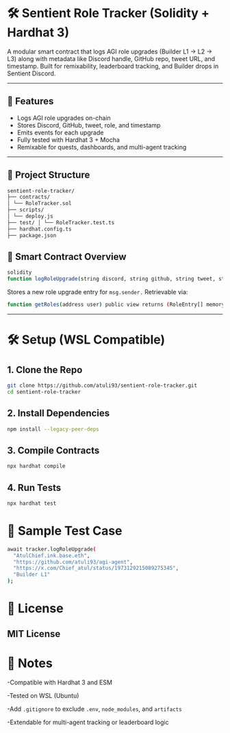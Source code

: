 # 🛠 Sentient Role Tracker (Solidity + Hardhat 3)

A modular smart contract that logs AGI role upgrades (Builder L1 → L2 → L3) along with metadata like Discord handle, GitHub repo, tweet URL, and timestamp. Built for remixability, leaderboard tracking, and Builder drops in Sentient Discord.

---

## 🚀 Features

- Logs AGI role upgrades on-chain  
- Stores Discord, GitHub, tweet, role, and timestamp  
- Emits events for each upgrade  
- Fully tested with Hardhat 3 + Mocha  
- Remixable for quests, dashboards, and multi-agent tracking

---

## 📁 Project Structure
```bash
sentient-role-tracker/ 
├── contracts/ 
│ └── RoleTracker.sol 
├── scripts/ 
│ └── deploy.js 
├── test/ │ └── RoleTracker.test.ts 
├── hardhat.config.ts 
├── package.json
```

## 🧠 Smart Contract Overview

```bash
solidity
function logRoleUpgrade(string discord, string github, string tweet, string role) public
```
Stores a new role upgrade entry for ```msg.sender.``` 
Retrievable via:
```bash
function getRoles(address user) public view returns (RoleEntry[] memory)
```

---

# 🛠 Setup (WSL Compatible)
## 1. Clone the Repo
```bash
git clone https://github.com/atuli93/sentient-role-tracker.git
cd sentient-role-tracker
```

## 2. Install Dependencies
```bash
npm install --legacy-peer-deps
```

## 3. Compile Contracts
```bash
npx hardhat compile
```

## 4. Run Tests
```bash
npx hardhat test
```

# 🧪 Sample Test Case
```bash
await tracker.logRoleUpgrade(
  "AtulChief.ink.base.eth",
  "https://github.com/atuli93/agi-agent",
  "https://x.com/Chief_atul/status/1973129215089275345",
  "Builder L1"
);
```

# 📜 License
## MIT License

# 📝 Notes
-Compatible with Hardhat 3 and ESM

-Tested on WSL (Ubuntu)

-Add ```.gitignore``` to exclude ```.env```, ```node_modules```, and ```artifacts```

-Extendable for multi-agent tracking or leaderboard logic


